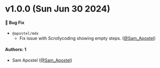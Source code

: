 # v1.0.0 (Sun Jun 30 2024)

#### 🐛 Bug Fix

- `@apostel/mdx`
  - Fix issue with Scrollycoding showing empty steps. ([@Sam_Apostel](https://github.com/Sam_Apostel))

#### Authors: 1

- Sam Apostel ([@Sam_Apostel](https://github.com/Sam_Apostel))
